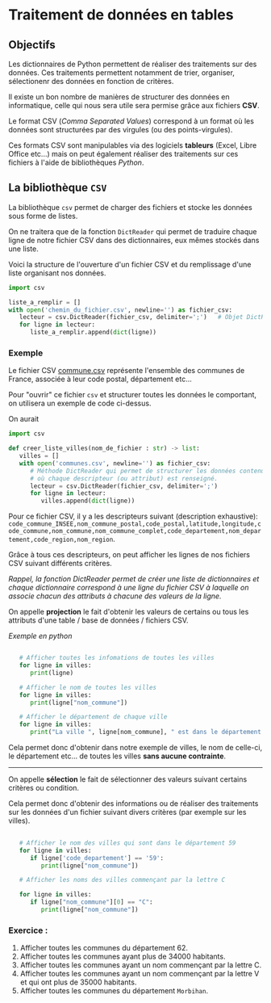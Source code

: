 # Traitement de données en tables

## Objectifs

Les dictionnaires de Python permettent de réaliser des traitements sur des données. Ces traitements permettent notamment de trier, organiser, sélectionenr des données en fonction de critères.

Il existe un bon nombre de manières de structurer des données en informatique, celle qui nous sera utile sera permise grâce aux fichiers **CSV**.

Le format CSV (*Comma Separated Values*) correspond à un format où les données sont structurées par des virgules (ou des points-virgules).

Ces formats CSV sont manipulables via des logiciels **tableurs** (Excel, Libre Office etc...) mais on peut également réaliser des traitements sur ces fichiers à l'aide de bibliothèques *Python*.

## La bibliothèque `CSV`

La bibliothèque `csv` permet de charger des fichiers et stocke les données sous forme de listes.

On ne traitera que de la fonction `DictReader` qui permet de traduire chaque ligne de notre fichier CSV dans des dictionnaires, eux mêmes stockés dans une liste.

Voici la structure de l'ouverture d'un fichier CSV et du remplissage d'une liste organisant nos données.

```python
import csv

liste_a_remplir = []
with open('chemin_du_fichier.csv', newline='') as fichier_csv:
   lecteur = csv.DictReader(fichier_csv, delimiter=';')   # Objet DictReader (itérateur)
   for ligne in lecteur:
      liste_a_remplir.append(dict(ligne))
```

### Exemple

Le fichier CSV [commune.csv](./communes.csv) représente l'ensemble des communes de France, associée à leur code postal, département etc...

Pour "ouvrir" ce fichier `csv` et structurer toutes les données le comportant, on utilisera un exemple de code ci-dessus.

On aurait

```python
import csv

def creer_liste_villes(nom_de_fichier : str) -> list:
   villes = []
   with open('communes.csv', newline='') as fichier_csv:
      # Méthode DictReader qui permet de structurer les données contenues dans le fichier CSV en liste de dictionnaires 
      # où chaque descripteur (ou attribut) est renseigné.
      lecteur = csv.DictReader(fichier_csv, delimiter=';')   
      for ligne in lecteur:
         villes.append(dict(ligne))
```

Pour ce fichier CSV, il y a les descripteurs suivant (description exhaustive): `code_commune_INSEE,nom_commune_postal,code_postal,latitude,longitude,code_commune,nom_commune,nom_commune_complet,code_departement,nom_departement,code_region,nom_region`.

Grâce à tous ces descripteurs, on peut afficher les lignes de nos fichiers CSV suivant différents critères.

*Rappel, la fonction DictReader permet de créer une liste de dictionnaires et chaque dictionnaire correspond à une ligne du fichier CSV à laquelle on associe chacun des attributs à chacune des valeurs de la ligne.*

On appelle **projection** le fait d'obtenir les valeurs de certains ou tous les attributs d'une table / base de données / fichiers CSV.


*Exemple en python*

```python

   # Afficher toutes les infomations de toutes les villes
   for ligne in villes:
      print(ligne)

   # Afficher le nom de toutes les villes
   for ligne in villes:
      print(ligne["nom_commune"])

   # Afficher le département de chaque ville
   for ligne in villes:
      print("La ville ", ligne[nom_commune], " est dans le département : ", ligne["nom_departement"])
```

Cela permet donc d'obtenir dans notre exemple de villes, le nom de celle-ci, le département etc... de toutes les villes **sans aucune contrainte**.

___

On appelle **sélection** le fait de sélectionner des valeurs suivant certains critères ou condition.

Cela permet donc d'obtenir des informations ou de réaliser des traitements sur les données d'un fichier suivant divers critères (par exemple sur les villes).

```python
   
   # Afficher le nom des villes qui sont dans le département 59
   for ligne in villes:
      if ligne['code_departement'] == '59':
         print(ligne["nom_commune"])

   # Afficher les noms des villes commençant par la lettre C

   for ligne in villes:
      if ligne["nom_commune"][0] == "C":
         print(ligne["nom_commune"])
```


### Exercice : 

1. Afficher toutes les communes du département 62.
2. Afficher toutes les communes ayant plus de 34000 habitants.
3. Afficher toutes les communes ayant un nom commençant par la lettre C.
4. Afficher toutes les communes ayant un nom commençant par la lettre V et qui ont plus de 35000 habitants.
5. Afficher toutes les communes du département `Morbihan`.
